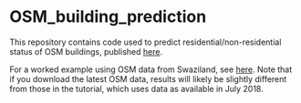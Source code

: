 # OSM_building_prediction

This repository contains code used to predict residential/non-residential status of OSM buildings, published [here](https://journals.plos.org/plosone/article?id=10.1371/journal.pone.0204399).

For a worked example using OSM data from Swaziland, see [here](https://github.com/disarm-platform/OSM_building_prediction/blob/master/tutorial.md). Note that if you download the latest OSM data, results will likely be slightly different from those in the tutorial, which uses data as available in July 2018.

